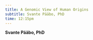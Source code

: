 ```yaml
---
title: A Genomic View of Human Origins
subtitle: Svante Pääbo, PhD
time: 12:15pm
---
```


**Svante Pääbo, PhD**

